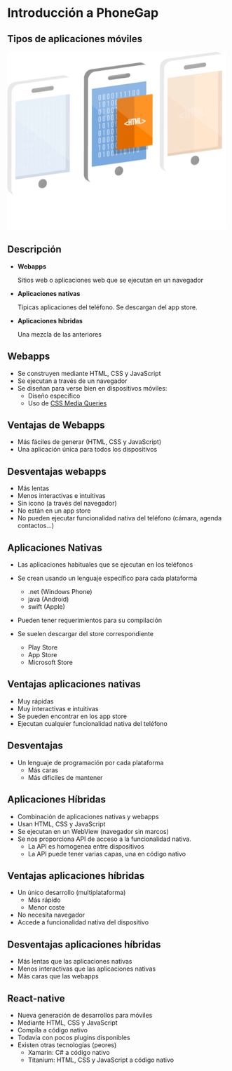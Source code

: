 # Introducción a PhoneGap



## Tipos de aplicaciones móviles

![](/assets/3apps-highlight.png)


## Descripción

- **Webapps** 
    
    Sitios web o aplicaciones web que se ejecutan en un navegador
    
- **Aplicaciones nativas**

    Típicas aplicaciones del teléfono. Se descargan del app store.   
    
- **Aplicaciones híbridas**

    Una mezcla de las anteriores


## Webapps

* Se construyen mediante HTML, CSS y JavaScript
* Se ejecutan a través de un navegador
* Se diseñan para verse bien en dispositivos móviles:
    - Diseño específico
    - Uso de [CSS Media Queries](https://developer.mozilla.org/es/docs/CSS/Media_queries)


## Ventajas de Webapps
* Más fáciles de generar (HTML, CSS y JavaScript)
* Una aplicación única para todos los dispositivos


     
## Desventajas webapps
* Más lentas
* Menos interactivas e intuitivas
* Sin icono (a través del navegador)
* No están en un app store 
* No pueden ejecutar funcionalidad nativa del teléfono (cámara, agenda contactos...)


## Aplicaciones Nativas

* Las aplicaciones habituales que se ejecutan en los teléfonos
* Se crean usando un lenguaje específico para cada plataforma
    * .net (Windows Phone)
    * java (Android)
    * swift (Apple)


    
* Pueden tener requerimientos para su compilación

* Se suelen descargar del store correspondiente
    * Play Store
    * App Store
    * Microsoft Store


## Ventajas aplicaciones nativas
* Muy rápidas
* Muy interactivas e intuitivas
* Se pueden encontrar en los app store
* Ejecutan cualquier funcionalidad nativa del teléfono


## Desventajas
* Un lenguaje de programación por cada plataforma
    * Más caras
    * Más dificiles de mantener


## Aplicaciones Híbridas
* Combinación de aplicaciones nativas y webapps
* Usan HTML, CSS y JavaScript
* Se ejecutan en un WebView (navegador sin marcos)
* Se nos proporciona API de acceso a la funcionalidad nativa.
    * La API es homogenea entre dispositivos
    * La API puede tener varias capas, una en código nativo


## Ventajas aplicaciones híbridas
* Un único desarrollo (multiplataforma)
    - Más rápido
    - Menor coste
* No necesita navegador
* Accede a funcionalidad nativa del dispositivo


## Desventajas aplicaciones híbridas
* Más lentas que las aplicaciones nativas
* Menos interactivas que las aplicaciones nativas
* Más caras que las webapps


## React-native
- Nueva generación de desarrollos para móviles
- Mediante HTML, CSS y JavaScript
- Compila a código nativo
- Todavía con pocos plugins disponibles
- Existen otras tecnologías (peores)
    - Xamarin: C# a código nativo
    - Titanium: HTML, CSS y JavaScript a código nativo

